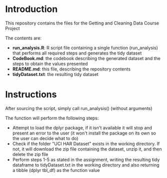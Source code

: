 # Introduction

This repository contains the files for the Getting and Cleaning Data Course Project

The contents are:
* **run_analysis.R**: R script file containing a single function (run_analysis) that performs all required steps and generates the tidy dataset
* **CodeBook.md**: the codebook describing the generated dataset and the steps to obtain the values presented
* **README.md**: this file, describing the repository contents
* **tidyDataset.txt**: the resulting tidy dataset

# Instructions

After sourcing the script, simply call run_analysis() (without arguments)

The function will perform the following steps:
* Attempt to load the dplyr package, if it isn't available it will stop and present an error to the user (it won't install the package on its own so the user can decide what to do)
* Check if the folder "UCI HAR Dataset" exists in the working directory. If not, it will download the zip file containing the dataset, unzip it, and then delete the zip file
* Perform steps 1-5 as stated in the assignment, writing the resulting tidy dataframe to tidyDataset.txt in the working directory and also returning a tibble (dplyr tbl_df) as the function value